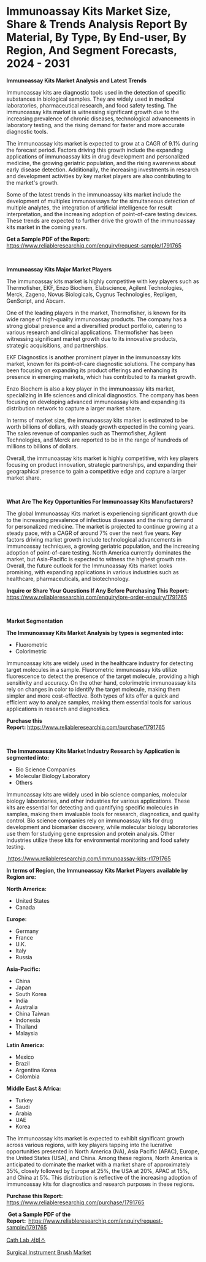 <p><h1>Immunoassay Kits Market Size, Share & Trends Analysis Report By Material, By Type, By End-user, By Region, And Segment Forecasts, 2024 - 2031</h1></p><p><strong>Immunoassay Kits Market Analysis and Latest Trends</strong></p>
<p><p>Immunoassay kits are diagnostic tools used in the detection of specific substances in biological samples. They are widely used in medical laboratories, pharmaceutical research, and food safety testing. The immunoassay kits market is witnessing significant growth due to the increasing prevalence of chronic diseases, technological advancements in laboratory testing, and the rising demand for faster and more accurate diagnostic tools.</p><p>The immunoassay kits market is expected to grow at a CAGR of 9.1% during the forecast period. Factors driving this growth include the expanding applications of immunoassay kits in drug development and personalized medicine, the growing geriatric population, and the rising awareness about early disease detection. Additionally, the increasing investments in research and development activities by key market players are also contributing to the market's growth.</p><p>Some of the latest trends in the immunoassay kits market include the development of multiplex immunoassays for the simultaneous detection of multiple analytes, the integration of artificial intelligence for result interpretation, and the increasing adoption of point-of-care testing devices. These trends are expected to further drive the growth of the immunoassay kits market in the coming years.</p></p>
<p><strong>Get a Sample PDF of the Report:&nbsp;</strong> <a href="https://www.reliableresearchiq.com/enquiry/request-sample/1791765">https://www.reliableresearchiq.com/enquiry/request-sample/1791765</a></p>
<p>&nbsp;</p>
<p><strong>Immunoassay Kits Major Market Players</strong></p>
<p><p>The immunoassay kits market is highly competitive with key players such as Thermofisher, EKF, Enzo Biochem, Elabscience, Agilent Technologies, Merck, Zageno, Novus Biologicals, Cygnus Technologies, Repligen, GenScript, and Abcam. </p><p>One of the leading players in the market, Thermofisher, is known for its wide range of high-quality immunoassay products. The company has a strong global presence and a diversified product portfolio, catering to various research and clinical applications. Thermofisher has been witnessing significant market growth due to its innovative products, strategic acquisitions, and partnerships.</p><p>EKF Diagnostics is another prominent player in the immunoassay kits market, known for its point-of-care diagnostic solutions. The company has been focusing on expanding its product offerings and enhancing its presence in emerging markets, which has contributed to its market growth.</p><p>Enzo Biochem is also a key player in the immunoassay kits market, specializing in life sciences and clinical diagnostics. The company has been focusing on developing advanced immunoassay kits and expanding its distribution network to capture a larger market share.</p><p>In terms of market size, the immunoassay kits market is estimated to be worth billions of dollars, with steady growth expected in the coming years. The sales revenue of companies such as Thermofisher, Agilent Technologies, and Merck are reported to be in the range of hundreds of millions to billions of dollars.</p><p>Overall, the immunoassay kits market is highly competitive, with key players focusing on product innovation, strategic partnerships, and expanding their geographical presence to gain a competitive edge and capture a larger market share.</p></p>
<p>&nbsp;</p>
<p><strong>What Are The Key Opportunities For Immunoassay Kits Manufacturers?</strong></p>
<p><p>The global Immunoassay Kits market is experiencing significant growth due to the increasing prevalence of infectious diseases and the rising demand for personalized medicine. The market is projected to continue growing at a steady pace, with a CAGR of around 7% over the next five years. Key factors driving market growth include technological advancements in immunoassay techniques, a growing geriatric population, and the increasing adoption of point-of-care testing. North America currently dominates the market, but Asia-Pacific is expected to witness the highest growth rate. Overall, the future outlook for the Immunoassay Kits market looks promising, with expanding applications in various industries such as healthcare, pharmaceuticals, and biotechnology.</p></p>
<p><strong>Inquire or Share Your Questions If Any Before Purchasing This Report:</strong> <a href="https://www.reliableresearchiq.com/enquiry/pre-order-enquiry/1791765">https://www.reliableresearchiq.com/enquiry/pre-order-enquiry/1791765</a></p>
<p>&nbsp;</p>
<p><strong>Market Segmentation</strong></p>
<p><strong>The Immunoassay Kits Market Analysis by types is segmented into:</strong></p>
<p><ul><li>Fluorometric</li><li>Colorimetric</li></ul></p>
<p><p>Immunoassay kits are widely used in the healthcare industry for detecting target molecules in a sample. Fluorometric immunoassay kits utilize fluorescence to detect the presence of the target molecule, providing a high sensitivity and accuracy. On the other hand, colorimetric immunoassay kits rely on changes in color to identify the target molecule, making them simpler and more cost-effective. Both types of kits offer a quick and efficient way to analyze samples, making them essential tools for various applications in research and diagnostics.</p></p>
<p><strong>Purchase this Report:&nbsp;</strong><a href="https://www.reliableresearchiq.com/purchase/1791765">https://www.reliableresearchiq.com/purchase/1791765</a></p>
<p>&nbsp;</p>
<p><strong>The Immunoassay Kits Market Industry Research by Application is segmented into:</strong></p>
<p><ul><li>Bio Science Companies</li><li>Molecular Biology Laboratory</li><li>Others</li></ul></p>
<p><p>Immunoassay kits are widely used in bio science companies, molecular biology laboratories, and other industries for various applications. These kits are essential for detecting and quantifying specific molecules in samples, making them invaluable tools for research, diagnostics, and quality control. Bio science companies rely on immunoassay kits for drug development and biomarker discovery, while molecular biology laboratories use them for studying gene expression and protein analysis. Other industries utilize these kits for environmental monitoring and food safety testing.</p></p>
<p><a href="https://www.reliableresearchiq.com/immunoassay-kits-r1791765">&nbsp;https://www.reliableresearchiq.com/immunoassay-kits-r1791765</a></p>
<p><strong>In terms of Region, the Immunoassay Kits Market Players available by Region are:</strong></p>
<p>
    <p> <strong> North America: </strong>
        <ul>
            <li>United States</li>
            <li>Canada</li>
        </ul>
        </p> 
    <p> <strong> Europe: </strong>
        <ul>
            <li>Germany</li>
            <li>France</li>
            <li>U.K.</li>
            <li>Italy</li>
            <li>Russia</li>
        </ul>
        </p> 
    <p> <strong> Asia-Pacific: </strong>
        <ul>
            <li>China</li>
            <li>Japan</li>
            <li>South Korea</li>
            <li>India</li>
            <li>Australia</li>
            <li>China Taiwan</li>
            <li>Indonesia</li>
            <li>Thailand</li>
            <li>Malaysia</li>
        </ul>
        </p> 
    <p> <strong> Latin America: </strong>
        <ul>
            <li>Mexico</li>
            <li>Brazil</li>
            <li>Argentina Korea</li>
            <li>Colombia</li>
        </ul>
        </p> 
    <p> <strong> Middle East & Africa: </strong>
        <ul>
            <li>Turkey</li>
            <li>Saudi</li>
            <li>Arabia</li>
            <li>UAE</li>
            <li>Korea</li>
        </ul>
    </p>
    </p>
<p><p>The immunoassay kits market is expected to exhibit significant growth across various regions, with key players tapping into the lucrative opportunities presented in North America (NA), Asia Pacific (APAC), Europe, the United States (USA), and China. Among these regions, North America is anticipated to dominate the market with a market share of approximately 35%, closely followed by Europe at 25%, the USA at 20%, APAC at 15%, and China at 5%. This distribution is reflective of the increasing adoption of immunoassay kits for diagnostics and research purposes in these regions.</p></p>
<p><strong>Purchase this Report: </strong><a href="https://www.reliableresearchiq.com/purchase/1791765">https://www.reliableresearchiq.com/purchase/1791765</a></p>
<p>&nbsp;<strong>Get a Sample PDF of the Report:&nbsp;&nbsp;</strong><a href="https://www.reliableresearchiq.com/enquiry/request-sample/1791765">https://www.reliableresearchiq.com/enquiry/request-sample/1791765</a></p>
<p><strong></strong></p>
<p><p><a href="https://github.com/vss5505pa7z1p/Market-Research-Report-List-3/blob/main/990959774926.md">Cath Lab 서비스</a></p><p><a href="https://github.com/xphhkedv5/Market-Research-Report-List-1/blob/main/surgical-instrument-brush-market.md">Surgical Instrument Brush Market</a></p></p>